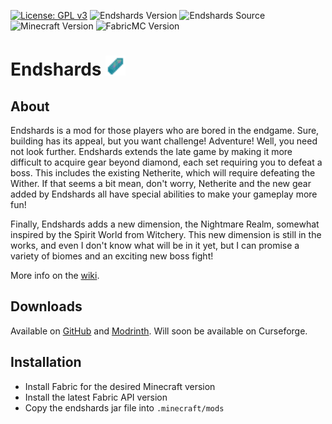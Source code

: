 [![License: GPL v3](https://img.shields.io/badge/License-GPL%20v3-blue.svg)](https://www.gnu.org/licenses/gpl-3.0)
![Endshards Version](https://img.shields.io/github/v/release/amot-dev/endshards?include_prereleases)
![Endshards Source](https://img.shields.io/badge/source-v0.2.6-orange)
![Minecraft Version](https://img.shields.io/badge/Minecraft-1.19.0-blue)
![FabricMC Version](https://img.shields.io/badge/FabricMC-0.56.0%2B1.19.0-blue)
# Endshards <img src="src/main/resources/assets/endshards/icon.png" width="32">
## About
Endshards is a mod for those players who are bored in the endgame.
Sure, building has its appeal, but you want challenge! Adventure!
Well, you need not look further. Endshards extends the late game by
making it more difficult to acquire gear beyond diamond, each set
requiring you to defeat a boss. This includes the existing Netherite,
which will require defeating the Wither. If that seems a bit mean,
don't worry, Netherite and the new gear added by Endshards all have
special abilities to make your gameplay more fun!

Finally, Endshards adds a new dimension, the Nightmare Realm, somewhat
inspired by the Spirit World from Witchery. This new dimension is still
in the works, and even I don't know what will be in it yet, but I can promise
a variety of biomes and an exciting new boss fight!

More info on the [wiki](https://github.com/asd1o1/endshards/wiki).

## Downloads
Available on [GitHub](https://github.com/amot-dev/endshards/releases) and [Modrinth](https://modrinth.com/mod/endshards).
Will soon be available on Curseforge.

## Installation
 - Install Fabric for the desired Minecraft version
 - Install the latest Fabric API version
 - Copy the endshards jar file into `.minecraft/mods`
